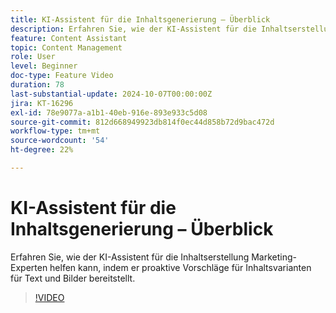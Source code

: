 ```yaml
---
title: KI-Assistent für die Inhaltsgenerierung – Überblick
description: Erfahren Sie, wie der KI-Assistent für die Inhaltserstellung Marketing-Experten helfen kann, indem er proaktive Vorschläge für Inhaltsvarianten für Text und Bilder bereitstellt.
feature: Content Assistant
topic: Content Management
role: User
level: Beginner
doc-type: Feature Video
duration: 78
last-substantial-update: 2024-10-07T00:00:00Z
jira: KT-16296
exl-id: 78e9077a-a1b1-40eb-916e-893e933c5d08
source-git-commit: 812d668949923db814f0ec44d858b72d9bac472d
workflow-type: tm+mt
source-wordcount: '54'
ht-degree: 22%

---
```


# KI-Assistent für die Inhaltsgenerierung – Überblick

Erfahren Sie, wie der KI-Assistent für die Inhaltserstellung Marketing-Experten helfen kann, indem er proaktive Vorschläge für Inhaltsvarianten für Text und Bilder bereitstellt.

>[!VIDEO](https://video.tv.adobe.com/v/3432686/?learn=on)

